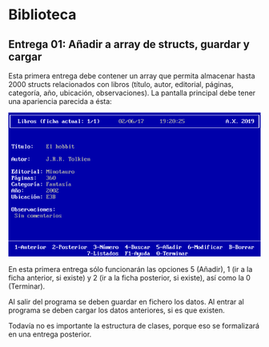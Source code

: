 # Biblioteca

## Entrega 01: Añadir a array de structs, guardar y cargar

Esta primera entrega debe contener un array que permita almacenar hasta
2000 structs relacionados con libros (título, autor, editorial, páginas,
categoría, año, ubicación, observaciones). La pantalla principal debe
tener una apariencia parecida a ésta:

![](library01.png)

En esta primera entrega sólo funcionarán las opciones 5 (Añadir), 1
(ir a la ficha anterior, si existe) y 2 (ir a la ficha posterior, si existe),
así como la 0 (Terminar).

Al salir del programa se deben guardar en fichero los datos. Al entrar al
programa se deben cargar los datos anteriores, si es que existen.

Todavía no es importante la estructura de clases, porque eso se formalizará
en una entrega posterior.
